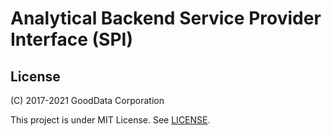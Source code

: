 # Analytical Backend Service Provider Interface (SPI)

## License

(C) 2017-2021 GoodData Corporation

This project is under MIT License. See [LICENSE](https://github.com/gooddata/gooddata-ui-sdk/blob/master/libs/sdk-backend-spi/LICENSE).
